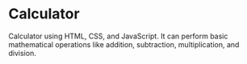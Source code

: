 # Calculator
Calculator using HTML, CSS, and JavaScript. It can perform basic mathematical operations like addition, subtraction, multiplication, and division.
